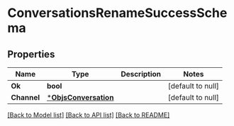 # ConversationsRenameSuccessSchema

## Properties
Name | Type | Description | Notes
------------ | ------------- | ------------- | -------------
**Ok** | **bool** |  | [default to null]
**Channel** | [***ObjsConversation**](objs_conversation.md) |  | [default to null]

[[Back to Model list]](../README.md#documentation-for-models) [[Back to API list]](../README.md#documentation-for-api-endpoints) [[Back to README]](../README.md)


